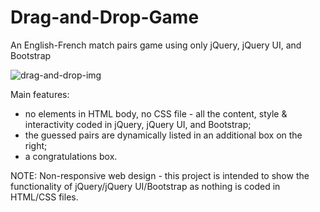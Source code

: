 # Drag-and-Drop-Game
An English-French match pairs game using only jQuery, jQuery UI, and Bootstrap


![drag-and-drop-img](https://user-images.githubusercontent.com/75646880/109958539-9dff2b00-7ce6-11eb-8cd0-80e0920a3d8d.png)


Main features:

- no elements in HTML body, no CSS file - all the content, style & interactivity coded in jQuery, jQuery UI, and Bootstrap;
- the guessed pairs are dynamically listed in an additional box on the right;
- a congratulations box.


NOTE: Non-responsive web design - this project is intended to show the functionality of jQuery/jQuery UI/Bootstrap as nothing is coded in HTML/CSS files.
